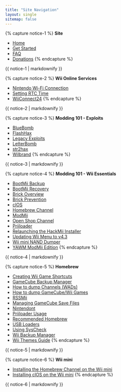 ```yaml
---
title: "Site Navigation"
layout: single
sitemap: false
---
```


{% capture notice-1 %}
**Site**
+ [Home](/)
+ [Get Started](get-started)
+ [FAQ](faq)
+ [Donations](donations)
{% endcapture %}
<div class="notice--info">{{ notice-1 | markdownify }}</div>

{% capture notice-2 %}
**Wii Online Services**
+ [Nintendo Wi-Fi Connection](wiimmfi)
+ [Setting RTC Time](wiiconnect24#updating-rtc-clock)
+ [WiiConnect24](wiiconnect24)
{% endcapture %}
<div class="notice--primary">{{ notice-2 | markdownify }}</div>

{% capture notice-3 %}
**Modding 101 - Exploits**
+ [BlueBomb](bluebomb)
+ [FlashHax](flashhax)
+ [Legacy Exploits](legacy-exploits)
+ [LetterBomb](letterbomb)
+ [str2hax](str2hax)
+ [Wilbrand](wilbrand)
{% endcapture %}
<div class="notice--primary">{{ notice-3 | markdownify }}</div>

{% capture notice-4 %}
**Modding 101 - Wii Essentials**
+ [BootMii Backup](bootmii)
+ [BootMii Recovery](bootmiirecover)
+ [Brick Overview](bricks)
+ [Brick Prevention](bricks#brick-prevention)
+ [cIOS](cios)
+ [Homebrew Channel](hbc)
+ [ModMii](modmii)
+ [Open Shop Channel](osc)
+ [Priiloader](priiloader)
+ [Relaunching the HackMii Installer](hackmii)
+ [Updating Wii Menu to v4.3](update)
+ [Wii mini NAND Dumper](wnd-mini)
+ [YAWM ModMii Edition](yawmme)
{% endcapture %}
<div class="notice--primary">{{ notice-4 | markdownify }}</div>

{% capture notice-5 %}
**Homebrew**
+ [Creating Wii Game Shortcuts](wiigsc)
+ [GameCube Backup Manager](gcbackupmanager)
+ [How to dump Channels (WADs)](dump-wads)
+ [How to dump GameCube/Wii Games](dump-games)
+ [RSSMii](rssmii)
+ [Managing GameCube Save Files](gcsaves)
+ [Nintendont](nintendont)
+ [Priiloader Usage](priiloader-usage)
+ [Recommended Homebrew](recommended-homebrew)
+ [USB Loaders](wii-loaders)
+ [Using SysCheck](syscheck)
+ [Wii Backup Manager](wiibackupmanager)
+ [Wii Themes Guide](themes)
{% endcapture %}
<div class="notice--primary">{{ notice-5 | markdownify }}</div>

{% capture notice-6 %}
**Wii mini**
+ [Installing the Homebrew Channel on the Wii mini](hbc-mini)
+ [Installing cIOS on the Wii mini](cios-mini)
{% endcapture %}
<div class="notice--primary">{{ notice-6 | markdownify }}</div>
